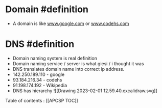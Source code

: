 # Domain #definition 
* A domain is like www.google.com or www.codehs.com



# DNS #definition 
* Domain naming system is real definition
* Domain naming service / server is what giesi / i thought it was
* DNS translates domain name into correct ip address.
* 142.250.189.110 - google
* 93.184.216.34 - codehs
* 91.198.174.192 - Wikipedia
* DNS has hierarchy ![[Drawing 2023-02-01 12.59.40.excalidraw.svg]]


Table of contents : [[APCSP TOC]]

